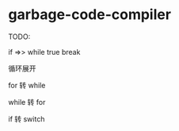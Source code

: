 # garbage-code-compiler

TODO:

if =>> while true break

循环展开

for 转 while

while 转 for

if 转 switch
